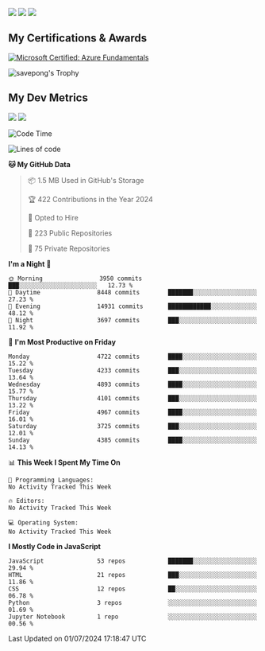 [<img src="https://img.shields.io/badge/pongsiri.pisutakarathada.com-%230077B5.svg?&style=for-the-badge&color=orange" />](https://pongsiri.pisutakarathada.com)
[<img src="https://img.shields.io/badge/apps.saveworld.co-%230077B5.svg?&style=for-the-badge&color=2aa889" />](https://apps.saveworld.co)
[<img src="https://img.shields.io/badge/linkedin-%230077B5.svg?&style=for-the-badge&logo=linkedin&logoColor=white" />](https://www.linkedin.com/in/savepong)

<!--
[![savepong' github stats](https://github-readme-stats.vercel.app/api?username=savepong&show_icons=true&count_private=true&theme=gotham&hide_border=true&bg_color=00000000&text_color=768390FF)](https://pongsiri.pisutakarathada.com/posts/stats)

[![GitHub Streak](https://github-readme-streak-stats.herokuapp.com?user=savepong&theme=gotham&hide_border=true&background=00000000&dates=768390FF)](https://pongsiri.pisutakarathada.com/posts/stats)

[![Top Langs](https://github-readme-stats.vercel.app/api/top-langs/?username=savepong&layout=compact&langs_count=10&theme=gotham&hide_border=true&bg_color=00000000&text_color=768390FF)](https://pongsiri.pisutakarathada.com/posts/stats)

<!-- [![savepong's wakatime stats](https://github-readme-stats.vercel.app/api/wakatime?username=@savepong&layout=default&theme=gotham&hide_border=true&bg_color=00000000&text_color=768390FF)](https://pongsiri.pisutakarathada.com/posts/stats) -->

## My Certifications & Awards

<!--START_SECTION:badges-->
[![Microsoft Certified: Azure Fundamentals](https://images.credly.com/size/160x160/images/be8fcaeb-c769-4858-b567-ffaaa73ce8cf/image.png)](http://www.credly.com/badges/7b0e170b-852d-4d35-bea2-213eceae599c "Microsoft Certified: Azure Fundamentals")

![savepong's Trophy](https://github-profile-trophy.vercel.app/?username=savepong&theme=flat&rank=SECRET,SSS,SS,S,AAA,AA,A&margin-w=15&no-bg=true&no-frame=true)

## My Dev Metrics

[![](https://komarev.com/ghpvc/?username=savepong&color=blue&label=Profile%20Views)](https://github.com/savepong)
[![](https://img.shields.io/github/followers/savepong?label=GitHub%20Followers)](https://github.com/savepong)

<!--START_SECTION:waka-->
![Code Time](http://img.shields.io/badge/Code%20Time-1%2C470%20hrs%2033%20mins-blue)

![Lines of code](https://img.shields.io/badge/From%20Hello%20World%20I%27ve%20Written-64.0%20million%20lines%20of%20code-blue)

**🐱 My GitHub Data** 

> 📦 1.5 MB Used in GitHub's Storage 
 > 
> 🏆 422 Contributions in the Year 2024
 > 
> 💼 Opted to Hire
 > 
> 📜 223 Public Repositories 
 > 
> 🔑 75 Private Repositories 
 > 
**I'm a Night 🦉** 

```text
🌞 Morning                3950 commits        ███░░░░░░░░░░░░░░░░░░░░░░   12.73 % 
🌆 Daytime                8448 commits        ███████░░░░░░░░░░░░░░░░░░   27.23 % 
🌃 Evening                14931 commits       ████████████░░░░░░░░░░░░░   48.12 % 
🌙 Night                  3697 commits        ███░░░░░░░░░░░░░░░░░░░░░░   11.92 % 
```
📅 **I'm Most Productive on Friday** 

```text
Monday                   4722 commits        ████░░░░░░░░░░░░░░░░░░░░░   15.22 % 
Tuesday                  4233 commits        ███░░░░░░░░░░░░░░░░░░░░░░   13.64 % 
Wednesday                4893 commits        ████░░░░░░░░░░░░░░░░░░░░░   15.77 % 
Thursday                 4101 commits        ███░░░░░░░░░░░░░░░░░░░░░░   13.22 % 
Friday                   4967 commits        ████░░░░░░░░░░░░░░░░░░░░░   16.01 % 
Saturday                 3725 commits        ███░░░░░░░░░░░░░░░░░░░░░░   12.01 % 
Sunday                   4385 commits        ████░░░░░░░░░░░░░░░░░░░░░   14.13 % 
```


📊 **This Week I Spent My Time On** 

```text
💬 Programming Languages: 
No Activity Tracked This Week

🔥 Editors: 
No Activity Tracked This Week

💻 Operating System: 
No Activity Tracked This Week
```

**I Mostly Code in JavaScript** 

```text
JavaScript               53 repos            ███████░░░░░░░░░░░░░░░░░░   29.94 % 
HTML                     21 repos            ███░░░░░░░░░░░░░░░░░░░░░░   11.86 % 
CSS                      12 repos            ██░░░░░░░░░░░░░░░░░░░░░░░   06.78 % 
Python                   3 repos             ░░░░░░░░░░░░░░░░░░░░░░░░░   01.69 % 
Jupyter Notebook         1 repo              ░░░░░░░░░░░░░░░░░░░░░░░░░   00.56 % 
```




 Last Updated on 01/07/2024 17:18:47 UTC
<!--END_SECTION:waka-->

<!--
**savepong/savepong** is a ✨ _special_ ✨ repository because its `README.md` (this file) appears on your GitHub profile.

Here are some ideas to get you started:

- 🔭 I’m currently working on WebComponents and TypeScript.
- 🌱 I’m currently learning ...
- 👯 I’m looking to collaborate on ...
- 🤔 I’m looking for help with ...
- 💬 Ask me about ...
- 📫 How to reach me: ...
- 😄 Pronouns: ...
- ⚡ Fun fact: ...
-->
